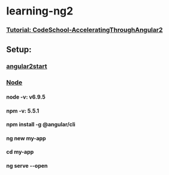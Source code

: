 # learning-ng2

### [Tutorial: CodeSchool-AcceleratingThroughAngular2](https://github.com/WispProxy/Code-School-Slides/tree/master/Slides/JavaScript/Client-side%20Frameworks)

## Setup:
### [angular2start](http://go.codeschool.com/angular2start)
### [Node](https://nodejs.org/dist/v6.9.5/node-v6.9.5-x64.msi)
#### node -v: v6.9.5
#### npm -v: 5.5.1
#### npm install -g @angular/cli
#### ng new my-app
#### cd my-app
#### ng serve --open
